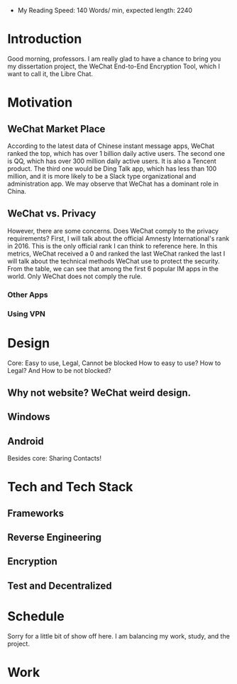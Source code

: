 - My Reading Speed: 140 Words/ min, expected length: 2240
# Introduction
Good morning, professors. I am really glad to have a chance to bring you my dissertation project, the WeChat End-to-End Encryption Tool, which I want to call it, the Libre Chat. 
# Motivation
## WeChat Market Place
According to the latest data of Chinese instant message apps, WeChat ranked the top, which has over 1 billion daily active users. The second one is QQ, which has over 300 million daily active users. It is also a Tencent product. The third one would be Ding Talk app, which has less than 100 million, and it is more likely to be a Slack type organizational and administration app. We may observe that WeChat has a dominant role in China. 
## WeChat vs. Privacy
However, there are some concerns. Does WeChat comply to the privacy requirements? 
First, I will talk about the official Amnesty International's rank in 2016. This is the only official rank I can think to reference here. In this metrics, WeChat received a 0 and ranked the last WeChat ranked the last I will talk about the technical methods WeChat use to protect the security. From the table, we can see that among the first 6 popular IM apps in the world. Only WeChat does not comply the rule. 
### Other Apps
### Using VPN

# Design

Core: Easy to use, Legal, Cannot be blocked
How to easy to use? How to Legal? And How to be not blocked?
## Why not website? WeChat weird design. 
## Windows
## Android
Besides core: Sharing Contacts! 
# Tech and Tech Stack

## Frameworks
## Reverse Engineering
## Encryption
## Test and Decentralized


# Schedule 
Sorry for a little bit of show off here. I am balancing my work, study, and the project. 

# Work